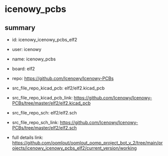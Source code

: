 # icenowy_pcbs
 
## summary 
* id: icenowy_icenowy_pcbs_elf2
* user: icenowy
* name: icenowy_pcbs
* board: elf2
* repo: https://github.com/Icenowy/Icenowy-PCBs
* src_file_repo_kicad_pcb: elf2/elf2.kicad_pcb
* src_file_repo_kicad_pcb_link: https://github.com/Icenowy/Icenowy-PCBs/tree/master/elf2/elf2.kicad_pcb


* src_file_repo_sch: elf2/elf2.sch
* src_file_repo_sch_link: https://github.com/Icenowy/Icenowy-PCBs/tree/master/elf2/elf2.sch
* full details link: https://github.com/oomlout/oomlout_oomp_project_bot_v_2/tree/main/projects/icenowy_icenowy_pcbs_elf2/current_version/working  







